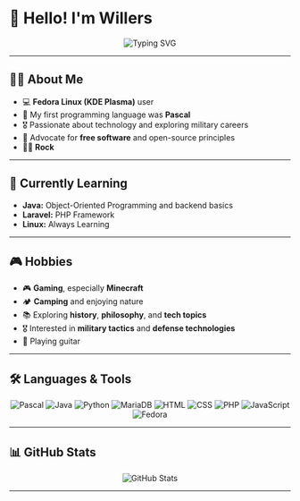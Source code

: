# 👋 Hello! I'm **Willers**

<p align="center">
  <img src="https://readme-typing-svg.herokuapp.com?font=Fira+Code&pause=1000&center=true&vCenter=true&width=435&lines=%F0%9F%90%A7+Linux+User;%F0%9F%8C%8E+Free+Software+Defender;%F0%9F%A4%98%F0%9F%8F%BB+Rock" alt="Typing SVG" />
</p>

---

## 🧑‍💻 About Me

- 💻 **Fedora Linux (KDE Plasma)** user  
- 📜 My first programming language was **Pascal**  
- 🎖️ Passionate about technology and exploring military careers  
- 🐧 Advocate for **free software** and open-source principles  
- 🤘🏻 **Rock**

---

## 🚀 Currently Learning

- **Java:** Object-Oriented Programming and backend basics
- **Laravel:** PHP Framework
- **Linux:** Always Learning

---

## 🎮 Hobbies

- 🎮 **Gaming**, especially **Minecraft**  
- 🏕️ **Camping** and enjoying nature  
- 📚 Exploring **history**, **philosophy**, and **tech topics**  
- 🎖️ Interested in **military tactics** and **defense technologies**  
- 🎸 Playing guitar

---

## 🛠️ Languages & Tools

<p align="center">
  <img src="https://img.shields.io/badge/Pascal-3776AB?style=for-the-badge" alt="Pascal"/>
  <img src="https://img.shields.io/badge/Java-ED8B00?style=for-the-badge&logo=openjdk&logoColor=white" alt="Java"/>
  <img src="https://img.shields.io/badge/Python-3776AB?style=for-the-badge&logo=python&logoColor=white" alt="Python"/>
  <img src="https://img.shields.io/badge/MariaDB-003545?style=for-the-badge&logo=mariadb&logoColor=white" alt="MariaDB"/>
  <img src="https://img.shields.io/badge/HTML5-E34F26?style=for-the-badge&logo=html5&logoColor=white" alt="HTML"/>
  <img src="https://img.shields.io/badge/CSS3-1572B6?style=for-the-badge&logo=css3&logoColor=white" alt="CSS"/>
  <img src="https://img.shields.io/badge/PHP-777BB4?style=for-the-badge&logo=php&logoColor=white" alt="PHP"/>
  <img src="https://img.shields.io/badge/JavaScript-F7DF1E?style=for-the-badge&logo=javascript&logoColor=black" alt="JavaScript"/>
  <img src="https://img.shields.io/badge/Fedora-294172?style=for-the-badge&logo=fedora&logoColor=white" alt="Fedora"/>
</p>

---

## 📊 GitHub Stats

<p align="center">
  <img src="https://github-readme-stats.vercel.app/api?username=ArthurWillers&show_icons=true&theme=radical" alt="GitHub Stats">
</p>

---
